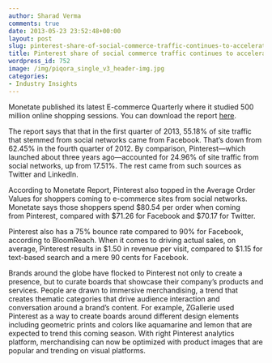 ```yaml
---
author: Sharad Verma
comments: true
date: 2013-05-23 23:52:48+00:00
layout: post
slug: pinterest-share-of-social-commerce-traffic-continues-to-accelerate
title: Pinterest share of social commerce traffic continues to accelerate
wordpress_id: 752
image: /img/piqora_single_v3_header-img.jpg
categories:
- Industry Insights
---
```


Monetate published its latest E-commerce Quarterly where it studied 500 million online shopping sessions. You can download the report [here](http://pages.monetate.com/eq/?src=M-W-Web&ast=R-EQ).

The report says that that in the first quarter of 2013, 55.18% of site traffic that stemmed from social networks came from Facebook. That’s down from 62.45% in the fourth quarter of 2012. By comparison, Pinterest—which launched about three years ago—accounted for 24.96% of site traffic from social networks, up from 17.51%. The rest came from such sources as Twitter and LinkedIn.

According to Monetate Report, Pinterest also topped in the Average Order Values for shoppers coming to e-commerce sites from social networks. Monetate says those shoppers spend $80.54 per order when coming from Pinterest, compared with $71.26 for Facebook and $70.17 for Twitter.

Pinterest also has a 75% bounce rate compared to 90% for Facebook, according to BloomReach. When it comes to driving actual sales, on average, Pinterest results in $1.50 in revenue per visit, compared to $1.15 for text-based search and a mere 90 cents for Facebook.

Brands around the globe have flocked to Pinterest not only to create a presence, but to curate boards that showcase their company’s products and services. People are drawn to immersive merchandising, a trend that creates thematic categories that drive audience interaction and conversation around a brand’s content. For example, ZGallerie used Pinterest as a way to create boards around different design elements including geometric prints and colors like aquamarine and lemon that are expected to trend this coming season. With right Pinterest analytics platform, merchandising can now be optimized with product images that are popular and trending on visual platforms.
